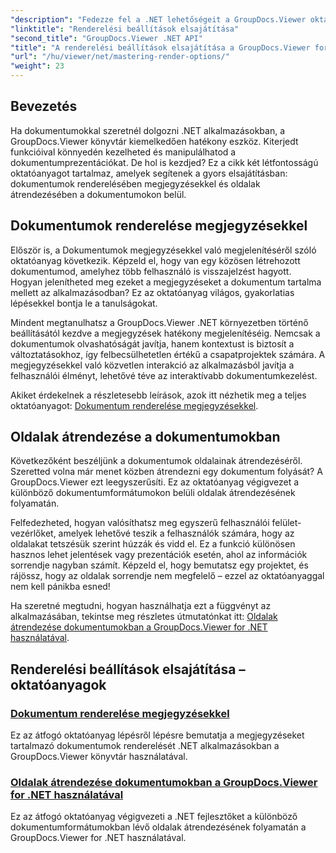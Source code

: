 ```yaml
---
"description": "Fedezze fel a .NET lehetőségeit a GroupDocs.Viewer oktatóanyagokkal. Tanulja meg, hogyan jelenítse meg a dokumentumokat, kezelje a megjegyzéseket és rendezze át az oldalakat könnyedén."
"linktitle": "Renderelési beállítások elsajátítása"
"second_title": "GroupDocs.Viewer .NET API"
"title": "A renderelési beállítások elsajátítása a GroupDocs.Viewer for .NET programban"
"url": "/hu/viewer/net/mastering-render-options/"
"weight": 23
---
```


## Bevezetés

Ha dokumentumokkal szeretnél dolgozni .NET alkalmazásokban, a GroupDocs.Viewer könyvtár kiemelkedően hatékony eszköz. Kiterjedt funkcióival könnyedén kezelheted és manipulálhatod a dokumentumprezentációkat. De hol is kezdjed? Ez a cikk két létfontosságú oktatóanyagot tartalmaz, amelyek segítenek a gyors elsajátításban: dokumentumok renderelésében megjegyzésekkel és oldalak átrendezésében a dokumentumokon belül.

## Dokumentumok renderelése megjegyzésekkel

Először is, a Dokumentumok megjegyzésekkel való megjelenítéséről szóló oktatóanyag következik. Képzeld el, hogy van egy közösen létrehozott dokumentumod, amelyhez több felhasználó is visszajelzést hagyott. Hogyan jelenítheted meg ezeket a megjegyzéseket a dokumentum tartalma mellett az alkalmazásodban? Ez az oktatóanyag világos, gyakorlatias lépésekkel bontja le a tanulságokat.

Mindent megtanulhatsz a GroupDocs.Viewer .NET környezetben történő beállításától kezdve a megjegyzések hatékony megjelenítéséig. Nemcsak a dokumentumok olvashatóságát javítja, hanem kontextust is biztosít a változtatásokhoz, így felbecsülhetetlen értékű a csapatprojektek számára. A megjegyzésekkel való közvetlen interakció az alkalmazásból javítja a felhasználói élményt, lehetővé téve az interaktívabb dokumentumkezelést.

Akiket érdekelnek a részletesebb leírások, azok itt nézhetik meg a teljes oktatóanyagot: [Dokumentum renderelése megjegyzésekkel](./rendering-document-comments/).

## Oldalak átrendezése a dokumentumokban

Következőként beszéljünk a dokumentumok oldalainak átrendezéséről. Szeretted volna már menet közben átrendezni egy dokumentum folyását? A GroupDocs.Viewer ezt leegyszerűsíti. Ez az oktatóanyag végigvezet a különböző dokumentumformátumokon belüli oldalak átrendezésének folyamatán.

Felfedezheted, hogyan valósíthatsz meg egyszerű felhasználói felület-vezérlőket, amelyek lehetővé teszik a felhasználók számára, hogy az oldalakat tetszésük szerint húzzák és vidd el. Ez a funkció különösen hasznos lehet jelentések vagy prezentációk esetén, ahol az információk sorrendje nagyban számít. Képzeld el, hogy bemutatsz egy projektet, és rájössz, hogy az oldalak sorrendje nem megfelelő – ezzel az oktatóanyaggal nem kell pánikba esned!

Ha szeretné megtudni, hogyan használhatja ezt a függvényt az alkalmazásában, tekintse meg részletes útmutatónkat itt: [Oldalak átrendezése dokumentumokban a GroupDocs.Viewer for .NET használatával](./reordering-pages-in-document/).

## Renderelési beállítások elsajátítása – oktatóanyagok
### [Dokumentum renderelése megjegyzésekkel](./rendering-document-comments/)
Ez az átfogó oktatóanyag lépésről lépésre bemutatja a megjegyzéseket tartalmazó dokumentumok renderelését .NET alkalmazásokban a GroupDocs.Viewer könyvtár használatával.
### [Oldalak átrendezése dokumentumokban a GroupDocs.Viewer for .NET használatával](./reordering-pages-in-document/)
Ez az átfogó oktatóanyag végigvezeti a .NET fejlesztőket a különböző dokumentumformátumokban lévő oldalak átrendezésének folyamatán a GroupDocs.Viewer for .NET használatával.
